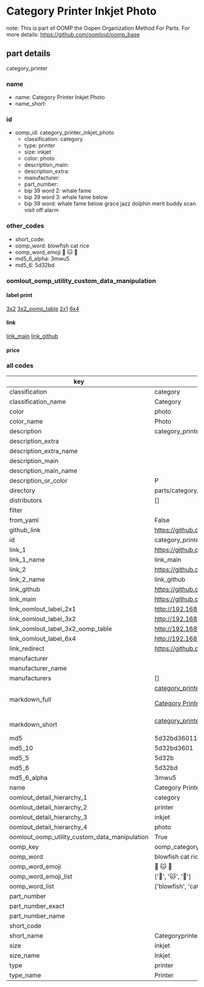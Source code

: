 # Category Printer Inkjet Photo  

note: This is part of OOMP the Oopen Organization Method For Parts. For more details: https://github.com/oomlout/oomp_base

##  part details
  



category_printer



### name
* name: Category Printer Inkjet Photo
* name_short: 
### id
* oomp_id: category_printer_inkjet_photo
  * classification: category
  * type: printer
  * size: inkjet
  * color: photo
  * description_main: 
  * description_extra: 
  * manufacturer: 
  * part_number: 
  * bip 39 word 2: whale fame
  * bip 39 word 3: whale fame below
  * bip 39 word: whale fame below grace jazz dolphin merit buddy scan visit off alarm

### other_codes
* short_code: 
* oomp_word: blowfish cat rice
* oomp_word_emoji :blowfish: :cat: :rice:
* md5_6_alpha: 3mwu5
* md5_6: 5d32bd






### oomlout_oomp_utility_custom_data_manipulation
#### label print
[3x2](http://192.168.1.245:1112/?label=oomp%203mwu5)
[3x2_oomp_table](http://192.168.1.108:1112/?label=oomp%203mwu5)
[2x1](http://192.168.1.242:1112/?label=oomp%203mwu5)
[6x4](http://192.168.1.55:1112/?label=oomp%203mwu5)    

#### link

[link_main](https://github.com/oomlout/oomlout_oomp_version_1_messy/tree/main/parts/category_printer_inkjet_photo) [link_github](https://github.com/oomlout/oomlout_oomp_version_1_messy/tree/main/parts/category_printer_inkjet_photo)                             

#### price







### all codes 
| key | value |  
| --- | --- |  
| classification | category |  
| classification_name | Category |  
| color | photo |  
| color_name | Photo |  
| description | category_printer |  
| description_extra |  |  
| description_extra_name |  |  
| description_main |  |  
| description_main_name |  |  
| description_or_color | P  |  
| directory | parts/category_printer_inkjet_photo |  
| distributors | [] |  
| filter |  |  
| from_yaml | False |  
| github_link | https://github.com/oomlout/oomlout_oomp_part_src/tree/main/parts/category_printer_inkjet_photo |  
| id | category_printer_inkjet_photo |  
| link_1 | https://github.com/oomlout/oomlout_oomp_version_1_messy/tree/main/parts/category_printer_inkjet_photo |  
| link_1_name | link_main |  
| link_2 | https://github.com/oomlout/oomlout_oomp_version_1_messy/tree/main/parts/category_printer_inkjet_photo |  
| link_2_name | link_github |  
| link_github | https://github.com/oomlout/oomlout_oomp_version_1_messy/tree/main/parts/category_printer_inkjet_photo |  
| link_main | https://github.com/oomlout/oomlout_oomp_version_1_messy/tree/main/parts/category_printer_inkjet_photo |  
| link_oomlout_label_2x1 | http://192.168.1.242:1112/?label=oomp%203mwu5 |  
| link_oomlout_label_3x2 | http://192.168.1.245:1112/?label=oomp%203mwu5 |  
| link_oomlout_label_3x2_oomp_table | http://192.168.1.108:1112/?label=oomp%203mwu5 |  
| link_oomlout_label_6x4 | http://192.168.1.55:1112/?label=oomp%203mwu5 |  
| link_redirect | https://github.com/oomlout/oomlout_oomp_version_1_messy/tree/main/parts/category_printer_inkjet_photo |  
| manufacturer |  |  
| manufacturer_name |  |  
| manufacturers | [] |  
| markdown_full | [category_printer_inkjet_photo](none)<br>[](none)<br>[Category Printer Inkjet Photo](none)<br><br> |  
| markdown_short | [category_printer_inkjet_photo](none)<br><br> |  
| md5 | 5d32bd36011d7171033bb65629949fcd |  
| md5_10 | 5d32bd3601 |  
| md5_5 | 5d32b |  
| md5_6 | 5d32bd |  
| md5_6_alpha | 3mwu5 |  
| name | Category Printer Inkjet Photo |  
| oomlout_detail_hierarchy_1 | category |  
| oomlout_detail_hierarchy_2 | printer |  
| oomlout_detail_hierarchy_3 | inkjet |  
| oomlout_detail_hierarchy_4 | photo |  
| oomlout_oomp_utility_custom_data_manipulation | True |  
| oomp_key | oomp_category_printer_inkjet_photo |  
| oomp_word | blowfish cat rice |  
| oomp_word_emoji | :blowfish: :cat: :rice: |  
| oomp_word_emoji_list | [':blowfish:', ':cat:', ':rice:'] |  
| oomp_word_list | ['blowfish', 'cat', 'rice'] |  
| part_number |  |  
| part_number_exact |  |  
| part_number_name |  |  
| short_code |  |  
| short_name | Categoryprinter |  
| size | inkjet |  
| size_name | Inkjet |  
| type | printer |  
| type_name | Printer |  
